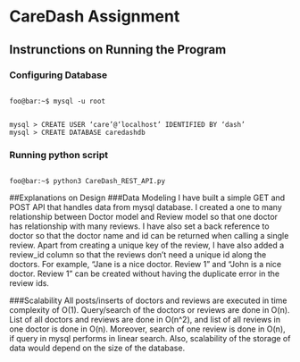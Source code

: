 # CareDash Assignment

## Instrunctions on Running the Program
### Configuring Database
```console

foo@bar:~$ mysql -u root

```

```console

mysql > CREATE USER ‘care’@‘localhost’ IDENTIFIED BY ‘dash’
mysql > CREATE DATABASE caredashdb

```

### Running python script
```console

foo@bar:~$ python3 CareDash_REST_API.py

```

##Explanations on Design
###Data Modeling
I have built a simple GET and POST API that handles data from mysql database. I created a one to many relationship between Doctor model and Review model so that one doctor has relationship with many reviews. I have also set a back reference to doctor so that the doctor name and id can be returned when calling a single review. Apart from creating a unique key of the review, I have also added a review_id column so that the reviews don’t need a unique id along the doctors. For example, “Jane is a nice doctor. Review 1” and “John is a nice doctor. Review 1” can be created without having the duplicate error in the review ids. 

###Scalability
All posts/inserts of doctors and reviews are executed in time complexity of O(1). Query/search of the doctors or reviews are done in O(n). List of all doctors and reviews are done in O(n^2),  and list of all reviews in one doctor is done in O(n). Moreover, search of one review is done in O(n), if query in mysql performs in linear search. Also, scalability of the storage of data would depend on the size of the database. 
